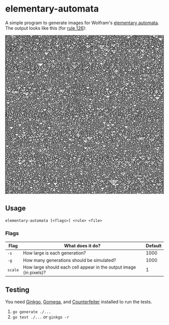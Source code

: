 # elementary-automata

A simple program to generate images for Wolfram's [elementary automata](). The output looks like this (for [rule 126]()):

![rule 126 output](assets/one-twenty-six.png)

## Usage

`elementary-automata [<flags>] <rule> <file>`

### Flags

| Flag    | What does it do?                                                   | Default |
| ------- | ------------------------------------------------------------------ | ------- |
| `-s`    | How large is each generation?                                      | 1000    |
| `-g`    | How many generations should be simulated?                          | 1000    |
| `scale` | How large should each cell appear in the output image (in pixels)? | 1       |

## Testing

You need [Ginkgo](), [Gomega](), and [Counterfeiter]() installed to run the tests.

1. `go generate ./...`
1. `go test ./...` _or_ `ginkgo -r`
